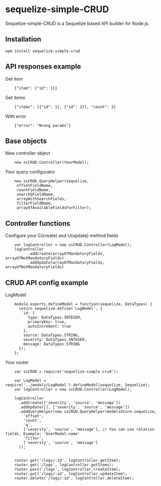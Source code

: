 # sequelize-simple-CRUD

Sequelize-simple-CRUD is a Sequelize based API builder for Node.js.

## Installation

`npm install sequelize-simple-crud`

## API responses example

Get item
```
    {"item": {"id": 1}}
```
Get items
```
    {"items": [{"id": 1}, {"id": 2}], "count": 2}
```
With error
```
    {"error": "Wrong params"}
```

## Base objects

New controller object
```
    new ssCRUD.Controller(YourModel);
```
Your query configurator
```
    new ssCRUD.QueryHelper(sequelize,
     offsetFieldName,
     countFieldName,
     searchQFieldName,
     arrayWithSearchFields,
     filterFieldName,
     arrayOfAvailableFieldsForFilter);
```

## Controller functions

Configure your C(create) and U(update) method fields

```
    var logController = new ssCRUD.Controller(LogModel);
    logController
          .addCreate(arrayOfMandatoryFields, arrayOfNotMandatoryFields)
          .addUpdate(arrayOfMandatoryFields, arrayOfNotMandatoryFields)
```

## CRUD API config example

LogModel
```
    module.exports.defineModel = function(sequelize, DataTypes) {
      return sequelize.define('LogModel', {
        id: {
          type: DataTypes.INTEGER,
          primaryKey: true,
          autoIncrement: true
        },
        source: DataTypes.STRING,
        severity: DataTypes.INTEGER,
        message: DataTypes.STRING
      });
    };
```

Your router
```
    var ssCRUD = require('sequelize-simple-crud');

    var LogModel = require('../models/LogModel').defineModel(sequelize, Sequelize);
    var logController = new ssCRUD.Controller(LogModel);

    logController
      .addCreate(['severity', 'source', 'message'])
      .addUpdate([], ['severity', 'source', 'message'])
      .addQueryHelper(new ssCRUD.QueryHelper(modelsStore.sequelize,
        'offset',
        'count',
        'q',
        ['severity', 'source', 'message'], // You can use relation fields. Example: 'UserModel.name'
        'filter',
        ['severity', 'source', 'message']
      ));


    router.get('/logs/:id', logController.getItem);
    router.get('/logs', logController.getItems);
    router.post('/logs', logController.createItem);
    router.put('/logs/:id', logController.updateItem);
    router.delete('/logs/:id', logController.deleteItem);
```